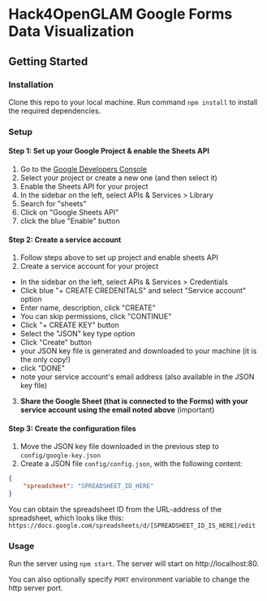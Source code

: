 # Hack4OpenGLAM Google Forms Data Visualization

## Getting Started

### Installation
Clone this repo to your local machine. Run command `npm install` to install the required dependencies.

### Setup
#### Step 1: Set up your Google Project & enable the Sheets API

1. Go to the [Google Developers Console](https://console.developers.google.com/)
2. Select your project or create a new one (and then select it)
3. Enable the Sheets API for your project
4. In the sidebar on the left, select APIs & Services > Library
5. Search for "sheets"
6. Click on "Google Sheets API"
7. click the blue "Enable" button

#### Step 2: Create a service account

1. Follow steps above to set up project and enable sheets API
2. Create a service account for your project
* In the sidebar on the left, select APIs & Services > Credentials
* Click blue "+ CREATE CREDENITALS" and select "Service account" option
* Enter name, description, click "CREATE"
* You can skip permissions, click "CONTINUE"
* Click "+ CREATE KEY" button
* Select the "JSON" key type option
* Click "Create" button
* your JSON key file is generated and downloaded to your machine (it is the only copy!)
* click "DONE"
* note your service account's email address (also available in the JSON key file)
3. **Share the Google Sheet (that is connected to the Forms) with your service account using the email noted above** (important)

#### Step 3: Create the configuration files

1. Move the JSON key file downloaded in the previous step to `config/google-key.json`
2. Create a JSON file `config/config.json`, with the following content:
```json
{
    "spreadsheet": "SPREADSHEET_ID_HERE"
}
```
You can obtain the spreadsheet ID from the URL-address of the spreadsheet, which looks like this: `https://docs.google.com/spreadsheets/d/[SPREADSHEET_ID_IS_HERE]/edit`

### Usage

Run the server using `npm start`. The server will start on http://localhost:80.

You can also optionally specify `PORT` environment variable to change the http server port. 
